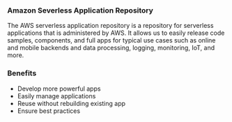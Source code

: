 ### Amazon Severless Application Repository

The AWS serverless application repository is a repository for serverless applications that is administered by AWS. It allows us to easily release code samples, components, and full apps for typical use cases such as online and mobile backends and data processing, logging, monitoring, IoT, and more.

### Benefits 

- Develop more powerful apps
- Easily manage applications
- Reuse without rebuilding existing app
- Ensure best practices
